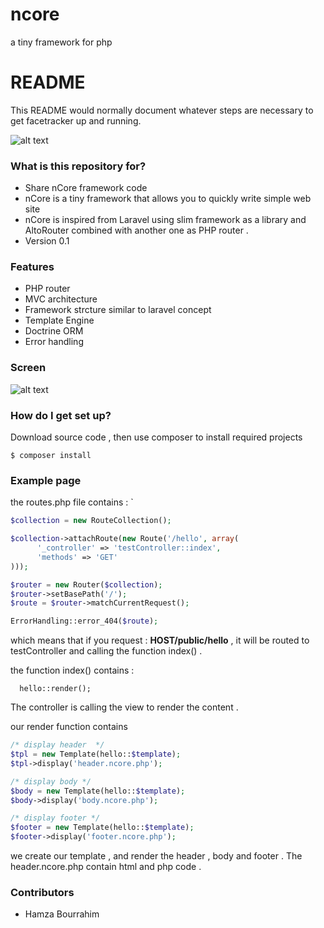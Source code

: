 # ncore
a tiny framework for php

# README #

This README would normally document whatever steps are necessary to get facetracker up and running.

![alt text](https://cdn1.iconfinder.com/data/icons/mayssam/512/Coding-128.png "nCore logo")

### What is this repository for? ###

* Share nCore framework code
* nCore is a tiny framework that allows you to quickly write simple web site
* nCore is inspired from Laravel using slim framework as a library and AltoRouter combined with another one as PHP router .
* Version 0.1

### Features ###

* PHP router
* MVC architecture
* Framework strcture similar to laravel concept
* Template Engine 
* Doctrine ORM
* Error handling

### Screen ###


![alt text](http://nsa38.casimages.com/img/2015/12/01/151201111922911463.png "ncore screen")

### How do I get set up? ###

Download source code , then use composer to install required projects

    $ composer install
    

### Example page ###

the routes.php file contains : 
`
```php
$collection = new RouteCollection();

$collection->attachRoute(new Route('/hello', array(
      '_controller' => 'testController::index',
      'methods' => 'GET'
)));

$router = new Router($collection);
$router->setBasePath('/');
$route = $router->matchCurrentRequest();

ErrorHandling::error_404($route);
```
      
  which means that if you request : <b>HOST/public/hello</b> , it will be routed to testController and calling the function index() .
  
  the function index() contains : 
  
      hello::render();
      
  The controller is calling the view to render the content . 
  
  our render function contains 

```php
/* display header  */
$tpl = new Template(hello::$template);
$tpl->display('header.ncore.php');

/* display body */
$body = new Template(hello::$template);
$body->display('body.ncore.php');

/* display footer */
$footer = new Template(hello::$template);
$footer->display('footer.ncore.php');
```
        
  we create our template , and render the header , body and footer .  The header.ncore.php contain html and php code . 
  
  
### Contributors ###

* Hamza Bourrahim

